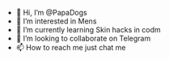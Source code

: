 - 👋 Hi, I’m @PapaDogs
- 👀 I’m interested in Mens
- 🌱 I’m currently learning Skin hacks in codm
- 💞️ I’m looking to collaborate on Telegram
- 📫 How to reach me just chat me

<!---
PapaDogs/PapaDogs is a ✨ special ✨ repository because its `README.md` (this file) appears on your GitHub profile.
You can click the Preview link to take a look at your changes.
--->
